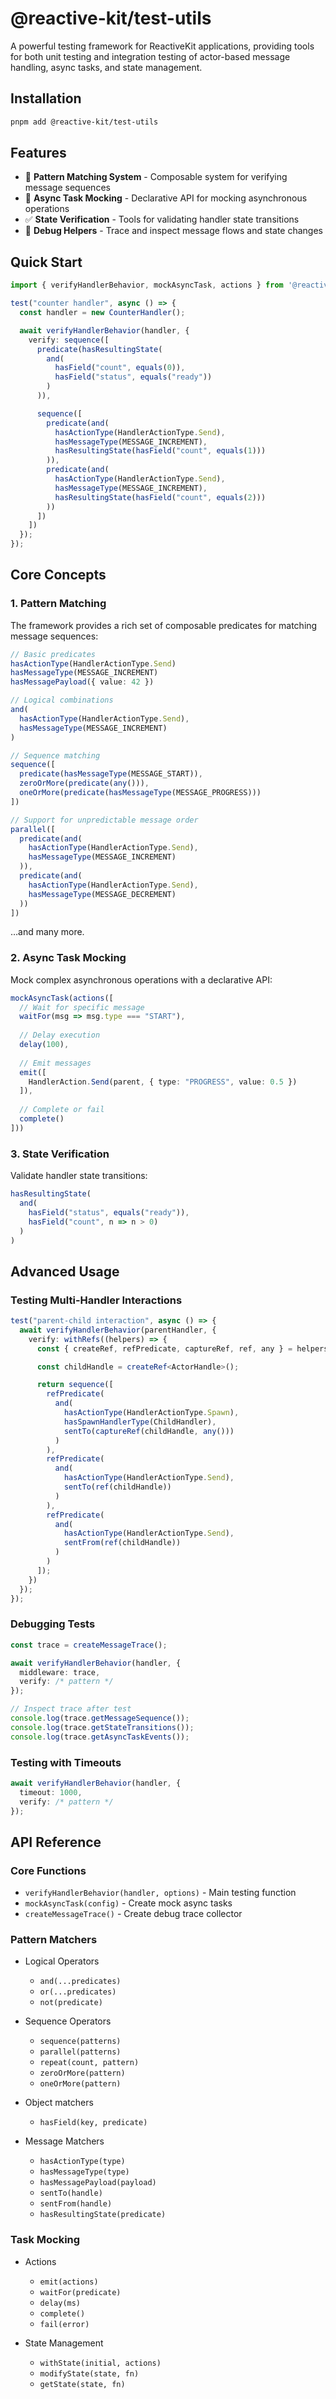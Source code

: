 # @reactive-kit/test-utils

A powerful testing framework for ReactiveKit applications, providing tools for both unit testing and integration testing of actor-based message handling, async tasks, and state management.

## Installation

```bash
pnpm add @reactive-kit/test-utils
```

## Features

- 🎯 **Pattern Matching System** - Composable system for verifying message sequences
- 🔄 **Async Task Mocking** - Declarative API for mocking asynchronous operations
- ✅ **State Verification** - Tools for validating handler state transitions
- 🐛 **Debug Helpers** - Trace and inspect message flows and state changes

## Quick Start

```typescript
import { verifyHandlerBehavior, mockAsyncTask, actions } from '@reactive-kit/test-utils';

test("counter handler", async () => {
  const handler = new CounterHandler();

  await verifyHandlerBehavior(handler, {
    verify: sequence([
      predicate(hasResultingState(
        and(
          hasField("count", equals(0)),
          hasField("status", equals("ready"))
        )
      )),

      sequence([
        predicate(and(
          hasActionType(HandlerActionType.Send),
          hasMessageType(MESSAGE_INCREMENT),
          hasResultingState(hasField("count", equals(1)))
        )),
        predicate(and(
          hasActionType(HandlerActionType.Send),
          hasMessageType(MESSAGE_INCREMENT),
          hasResultingState(hasField("count", equals(2)))
        ))
      ])
    ])
  });
});
```

## Core Concepts

### 1. Pattern Matching

The framework provides a rich set of composable predicates for matching message sequences:

```typescript
// Basic predicates
hasActionType(HandlerActionType.Send)
hasMessageType(MESSAGE_INCREMENT)
hasMessagePayload({ value: 42 })

// Logical combinations
and(
  hasActionType(HandlerActionType.Send),
  hasMessageType(MESSAGE_INCREMENT)
)

// Sequence matching
sequence([
  predicate(hasMessageType(MESSAGE_START)),
  zeroOrMore(predicate(any())),
  oneOrMore(predicate(hasMessageType(MESSAGE_PROGRESS)))
])

// Support for unpredictable message order
parallel([
  predicate(and(
    hasActionType(HandlerActionType.Send),
    hasMessageType(MESSAGE_INCREMENT)
  )),
  predicate(and(
    hasActionType(HandlerActionType.Send),
    hasMessageType(MESSAGE_DECREMENT)
  ))
])
```

…and many more.

### 2. Async Task Mocking

Mock complex asynchronous operations with a declarative API:

```typescript
mockAsyncTask(actions([
  // Wait for specific message
  waitFor(msg => msg.type === "START"),
  
  // Delay execution
  delay(100),
  
  // Emit messages
  emit([
    HandlerAction.Send(parent, { type: "PROGRESS", value: 0.5 })
  ]),
  
  // Complete or fail
  complete()
]))
```

### 3. State Verification

Validate handler state transitions:

```typescript
hasResultingState(
  and(
    hasField("status", equals("ready")),
    hasField("count", n => n > 0)
  )
)
```

## Advanced Usage

### Testing Multi-Handler Interactions

```typescript
test("parent-child interaction", async () => {
  await verifyHandlerBehavior(parentHandler, {
    verify: withRefs((helpers) => {
      const { createRef, refPredicate, captureRef, ref, any } = helpers;

      const childHandle = createRef<ActorHandle>();

      return sequence([
        refPredicate(
          and(
            hasActionType(HandlerActionType.Spawn),
            hasSpawnHandlerType(ChildHandler),
            sentTo(captureRef(childHandle, any()))
          )
        ),
        refPredicate(
          and(
            hasActionType(HandlerActionType.Send),
            sentTo(ref(childHandle))
          )
        ),
        refPredicate(
          and(
            hasActionType(HandlerActionType.Send),
            sentFrom(ref(childHandle))
          )
        )
      ]);
    })
  });
});
```

### Debugging Tests

```typescript
const trace = createMessageTrace();

await verifyHandlerBehavior(handler, {
  middleware: trace,
  verify: /* pattern */
});

// Inspect trace after test
console.log(trace.getMessageSequence());
console.log(trace.getStateTransitions());
console.log(trace.getAsyncTaskEvents());
```

### Testing with Timeouts

```typescript
await verifyHandlerBehavior(handler, {
  timeout: 1000,
  verify: /* pattern */
});
```

## API Reference

### Core Functions

- `verifyHandlerBehavior(handler, options)` - Main testing function
- `mockAsyncTask(config)` - Create mock async tasks
- `createMessageTrace()` - Create debug trace collector

### Pattern Matchers

- Logical Operators
  - `and(...predicates)`
  - `or(...predicates)`
  - `not(predicate)`

- Sequence Operators
  - `sequence(patterns)`
  - `parallel(patterns)`
  - `repeat(count, pattern)`
  - `zeroOrMore(pattern)`
  - `oneOrMore(pattern)`

- Object matchers
  - `hasField(key, predicate)`

- Message Matchers
  - `hasActionType(type)`
  - `hasMessageType(type)`
  - `hasMessagePayload(payload)`
  - `sentTo(handle)`
  - `sentFrom(handle)`
  - `hasResultingState(predicate)`

### Task Mocking

- Actions
  - `emit(actions)`
  - `waitFor(predicate)`
  - `delay(ms)`
  - `complete()`
  - `fail(error)`

- State Management
  - `withState(initial, actions)`
  - `modifyState(state, fn)`
  - `getState(state, fn)`

